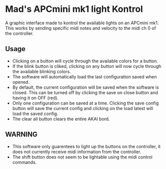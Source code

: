 # Mad's APCmini mk1 light Kontrol
A graphic interface made to kontrol the available lights on an APCmini mk1. This works by sending specific midi notes and velocity to the midi ch 0 of the controller.

## Usage

* Clicking on a button will cycle through the available colors for a button.
* If the blink button is cliked, clicking on any button will now cycle through the available blinking colors.
* The software will automatically load the last configuration saved when opened.
* By default, the current configuration will be saved when the software is closed. This can be turned off by clicking the save on close button and having it on OFF (red).
* Only one configuration can be saved at a time. Clicking the save config button will save the current config and clicking on the load latest will load the saved config.
* The clear all button clears the entire AKAI bord.

## WARNING

* This software only guarentees to light up the buttons on the controller, it does not currently receive midi information from the controller.
* The shift button does not seem to be lightable using the midi control commands.
